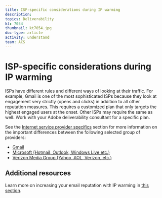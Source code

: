 ```yaml
---
title: ISP-specific considerations during IP warming
description: 
topics: Deliverability
kt: 7054
thumbnail: kt7054.jpg
doc-type: article
activity: understand
team: ACS
---
```


# ISP-specific considerations during IP warming

ISPs have different rules and different ways of looking at their traffic. For example, Gmail is one of the most sophisticated ISPs because they look at engagement very strictly (opens and clicks) in addition to all other reputation measures. This requires a customized plan that only targets the highest engaged users at the onset. Other ISPs may require the same as well. Work with your Adobe deliverability consultant for a specific plan.

See the [Internet service provider specifics](/help/internet-service-provider-specifics/overview.md) section for more information on the important differences between the following selected group of providers:

* [Gmail](/help/internet-service-provider-specifics/gmail.md)
* [Microsoft (Hotmail, Outlook, Windows Live etc.)](/help/internet-service-provider-specifics/microsoft.md)
* [Verizon Media Group (Yahoo, AOL, Verizon, etc.)](/help/internet-service-provider-specifics/verizon-media-group.md)

## Additional resources

Learn more on increasing your email reputation with IP warming in [this section](/help/additional-resources/increase-reputation-with-ip-warming.md).
